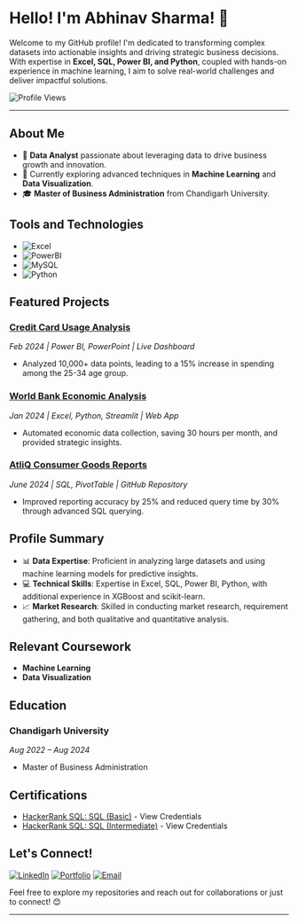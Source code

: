 # Hello! I'm Abhinav Sharma! 👋

Welcome to my GitHub profile! I'm dedicated to transforming complex datasets into actionable insights and driving strategic business decisions. With expertise in **Excel, SQL, Power BI, and Python**, coupled with hands-on experience in machine learning, I aim to solve real-world challenges and deliver impactful solutions.

![Profile Views](https://komarev.com/ghpvc/?username=abhinav-sharma&color=blueviolet)

---

## About Me

- 💼 **Data Analyst** passionate about leveraging data to drive business growth and innovation.
- 🌱 Currently exploring advanced techniques in **Machine Learning** and **Data Visualization**.
- 🎓 **Master of Business Administration** from Chandigarh University.

## Tools and Technologies

- ![Excel](https://img.shields.io/badge/-Excel-217346?style=flat-square&logo=microsoft-excel&logoColor=white)
- ![PowerBI](https://img.shields.io/badge/-PowerBI-F2C811?style=flat-square&logo=powerbi&logoColor=black)
- ![MySQL](https://img.shields.io/badge/-MySQL-4479A1?style=flat-square&logo=mysql&logoColor=white)
- ![Python](https://img.shields.io/badge/-Python-3776AB?style=flat-square&logo=python&logoColor=white)

## Featured Projects

### [Credit Card Usage Analysis](https://app.powerbi.com/view?r=eyJrIjoiNDY0YTQ2YjQtMzc4Ny00NmVlLWE2N2YtMmUzMzYwYjVmYzkxIiwidCI6ImM2ZTU0OWIzLTVmNDUtNDAzMi1hYWU5LWQ0MjQ0ZGM1YjJjNCJ9)
*Feb 2024 | Power BI, PowerPoint | Live Dashboard*
- Analyzed 10,000+ data points, leading to a 15% increase in spending among the 25-34 age group.

### [World Bank Economic Analysis](https://economic-and-population-comparison-tool.streamlit.app/)
*Jan 2024 | Excel, Python, Streamlit | Web App*
- Automated economic data collection, saving 30 hours per month, and provided strategic insights.

### [AtliQ Consumer Goods Reports](https://github.com/abhinav-Katiyan/-AD_Hoc_analysis/blob/main/README.md)
*June 2024 | SQL, PivotTable | GitHub Repository*
- Improved reporting accuracy by 25% and reduced query time by 30% through advanced SQL querying.

## Profile Summary

- 📊 **Data Expertise**: Proficient in analyzing large datasets and using machine learning models for predictive insights.
- 💻 **Technical Skills**: Expertise in Excel, SQL, Power BI, Python, with additional experience in XGBoost and scikit-learn.
- 📈 **Market Research**: Skilled in conducting market research, requirement gathering, and both qualitative and quantitative analysis.

## Relevant Coursework

- **Machine Learning**
- **Data Visualization**

## Education

### Chandigarh University
*Aug 2022 – Aug 2024*
- Master of Business Administration

## Certifications

- [HackerRank SQL: SQL (Basic)](https://www.hackerrank.com/certificates/5e9c7cd6154a) - View Credentials
- [HackerRank SQL: SQL (Intermediate)](https://www.hackerrank.com/certificates/a1b7a19b508e) - View Credentials

## Let's Connect!

[![LinkedIn](https://img.shields.io/badge/-LinkedIn-0077B5?style=flat-square&logo=linkedin&logoColor=white)](https://www.linkedin.com/in/abhinav-sharma-work21/)
[![Portfolio](https://img.shields.io/badge/-Portfolio-333333?style=flat-square&logo=wordpress&logoColor=white)](https://abhinav-resume.streamlit.app/)
[![Email](https://img.shields.io/badge/-Email-D14836?style=flat-square&logo=gmail&logoColor=white)](mailto:abhinavkatiyan21@gmail.com)

Feel free to explore my repositories and reach out for collaborations or just to connect! 😊

---
